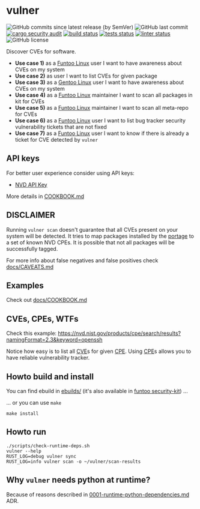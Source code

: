 # vulner
![GitHub commits since latest release (by SemVer)](https://img.shields.io/github/commits-since/mrl5/vulner/latest)
![GitHub last commit](https://img.shields.io/github/last-commit/mrl5/vulner)
[![cargo security audit](https://github.com/mrl5/vulner/actions/workflows/cargo-audit.yaml/badge.svg)](https://github.com/mrl5/vulner/actions/workflows/cargo-audit.yaml)
[![build status](https://github.com/mrl5/vulner/actions/workflows/build.yaml/badge.svg?event=push)](https://github.com/mrl5/vulner/actions/workflows/build.yaml)
[![tests status](https://github.com/mrl5/vulner/actions/workflows/tests.yaml/badge.svg?event=push)](https://github.com/mrl5/vulner/actions/workflows/tests.yaml)
[![linter status](https://github.com/mrl5/vulner/actions/workflows/linter.yaml/badge.svg?event=push)](https://github.com/mrl5/vulner/actions/workflows/linter.yaml)
![GitHub license](https://img.shields.io/github/license/mrl5/vulner)

Discover CVEs for software.

- **Use case 1)** as a [Funtoo Linux] user I want to have awareness about CVEs on my system
- **Use case 2)** as user I want to list CVEs for given package
- **Use case 3)** as a [Gentoo Linux] user I want to have awareness about CVEs on my system
- **Use case 4)** as a [Funtoo Linux] maintainer I want to scan all packages in kit for CVEs
- **Use case 5)** as a [Funtoo Linux] maintainer I want to scan all meta-repo for CVEs
- **Use case 6)** as a [Funtoo Linux] user I want to list bug tracker security
  vulnerability tickets that are not fixed
- **Use case 7)** as a [Funtoo Linux] user I want to know if there is already a
  ticket for CVE detected by `vulner`


## API keys

For better user experience consider using API keys:
* [NVD API Key](https://nvd.nist.gov/developers/request-an-api-key)

More details in [COOKBOOK.md](docs/COOKBOOK.md#using-api-keys)


## DISCLAIMER

Running `vulner scan` doesn't guarantee that all CVEs present on your system will be
detected. It tries to map packages installed by the [portage] to a set of known
NVD CPEs. It is possible that not all packages will be successfully tagged.

For more info about false negatives and false positives check
[docs/CAVEATS.md](docs/CAVEATS.md)


## Examples

Check out [docs/COOKBOOK.md](docs/COOKBOOK.md)


## CVEs, CPEs, WTFs
Check this example: https://nvd.nist.gov/products/cpe/search/results?namingFormat=2.3&keyword=openssh

Notice how easy is to list all [CVE]s for given [CPE]. Using [CPE]s allows you
to have reliable vulnerability tracker.


## Howto build and install
You can find ebuild in [ebuilds/](./ebuilds) (it's also available in [funtoo
security-kit](https://github.com/funtoo/security-kit/tree/1.4-release/app-admin/vulner))
...

... or you can use `make`
```console
make install
```


## Howto run

```console
./scripts/check-runtime-deps.sh
vulner --help
RUST_LOG=debug vulner sync
RUST_LOG=info vulner scan -o ~/vulner/scan-results
```


## Why `vulner` needs python at runtime?

Because of reasons described in
[0001-runtime-python-dependencies.md](docs/adr/0001-runtime-python-dependencies.md)
ADR.


[Funtoo Linux]: https://www.funtoo.org/
[Gentoo Linux]: https://www.gentoo.org/
[CVE]: https://nvd.nist.gov/vuln
[CPE]: https://nvd.nist.gov/products/cpe
[portage]: https://en.wikipedia.org/wiki/Portage_(software)
